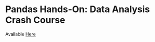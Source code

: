 # Pandas Hands-On: Data Analysis Crash Course
Available [Here](https://www.amazon.ca/dp/B08GWVRL9G/ref=sr_1_1?dchild=1&keywords=pandas+hands+on&qid=1598638650&sr=8-1)
